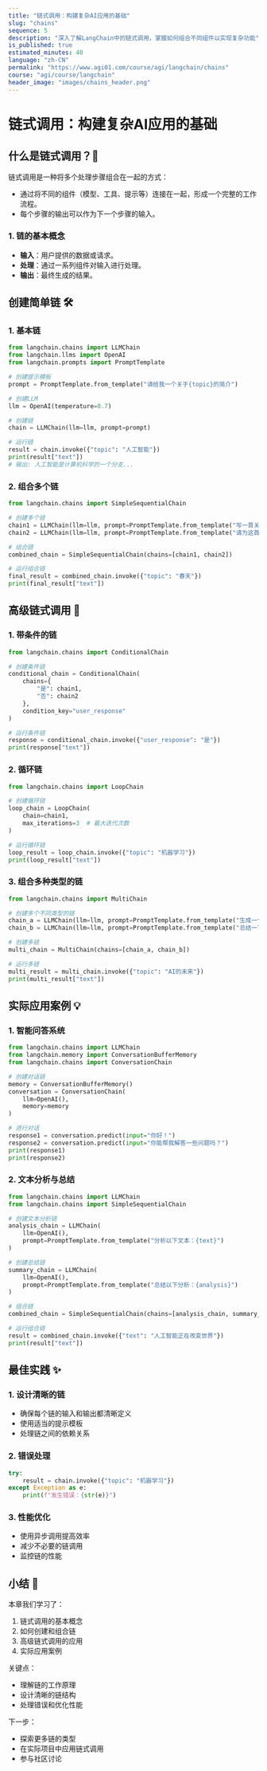 ```yaml
---
title: "链式调用：构建复杂AI应用的基础"
slug: "chains"
sequence: 5
description: "深入了解LangChain中的链式调用，掌握如何组合不同组件以实现复杂功能"
is_published: true
estimated_minutes: 40
language: "zh-CN"
permalink: "https://www.agi01.com/course/agi/langchain/chains"
course: "agi/course/langchain"
header_image: "images/chains_header.png"
---
```


# 链式调用：构建复杂AI应用的基础

## 什么是链式调用？🔗

链式调用是一种将多个处理步骤组合在一起的方式：
- 通过将不同的组件（模型、工具、提示等）连接在一起，形成一个完整的工作流程。
- 每个步骤的输出可以作为下一个步骤的输入。

### 1. 链的基本概念

- **输入**：用户提供的数据或请求。
- **处理**：通过一系列组件对输入进行处理。
- **输出**：最终生成的结果。

## 创建简单链 🛠️

### 1. 基本链

```python
from langchain.chains import LLMChain
from langchain.llms import OpenAI
from langchain.prompts import PromptTemplate

# 创建提示模板
prompt = PromptTemplate.from_template("请给我一个关于{topic}的简介")

# 创建LLM
llm = OpenAI(temperature=0.7)

# 创建链
chain = LLMChain(llm=llm, prompt=prompt)

# 运行链
result = chain.invoke({"topic": "人工智能"})
print(result["text"])
# 输出: 人工智能是计算机科学的一个分支...
```

### 2. 组合多个链

```python
from langchain.chains import SimpleSequentialChain

# 创建多个链
chain1 = LLMChain(llm=llm, prompt=PromptTemplate.from_template("写一首关于{topic}的诗"))
chain2 = LLMChain(llm=llm, prompt=PromptTemplate.from_template("请为这首诗写一个总结"))

# 组合链
combined_chain = SimpleSequentialChain(chains=[chain1, chain2])

# 运行组合链
final_result = combined_chain.invoke({"topic": "春天"})
print(final_result["text"])
```

## 高级链式调用 🚀

### 1. 带条件的链

```python
from langchain.chains import ConditionalChain

# 创建条件链
conditional_chain = ConditionalChain(
    chains={
        "是": chain1,
        "否": chain2
    },
    condition_key="user_response"
)

# 运行条件链
response = conditional_chain.invoke({"user_response": "是"})
print(response["text"])
```

### 2. 循环链

```python
from langchain.chains import LoopChain

# 创建循环链
loop_chain = LoopChain(
    chain=chain1,
    max_iterations=3  # 最大迭代次数
)

# 运行循环链
loop_result = loop_chain.invoke({"topic": "机器学习"})
print(loop_result["text"])
```

### 3. 组合多种类型的链

```python
from langchain.chains import MultiChain

# 创建多个不同类型的链
chain_a = LLMChain(llm=llm, prompt=PromptTemplate.from_template("生成一个关于{topic}的故事"))
chain_b = LLMChain(llm=llm, prompt=PromptTemplate.from_template("总结一下这个故事"))

# 创建多链
multi_chain = MultiChain(chains=[chain_a, chain_b])

# 运行多链
multi_result = multi_chain.invoke({"topic": "AI的未来"})
print(multi_result["text"])
```

## 实际应用案例 💡

### 1. 智能问答系统

```python
from langchain.chains import LLMChain
from langchain.memory import ConversationBufferMemory
from langchain.chains import ConversationChain

# 创建对话链
memory = ConversationBufferMemory()
conversation = ConversationChain(
    llm=OpenAI(),
    memory=memory
)

# 进行对话
response1 = conversation.predict(input="你好！")
response2 = conversation.predict(input="你能帮我解答一些问题吗？")
print(response1)
print(response2)
```

### 2. 文本分析与总结

```python
from langchain.chains import LLMChain
from langchain.chains import SimpleSequentialChain

# 创建文本分析链
analysis_chain = LLMChain(
    llm=OpenAI(),
    prompt=PromptTemplate.from_template("分析以下文本：{text}")
)

# 创建总结链
summary_chain = LLMChain(
    llm=OpenAI(),
    prompt=PromptTemplate.from_template("总结以下分析：{analysis}")
)

# 组合链
combined_chain = SimpleSequentialChain(chains=[analysis_chain, summary_chain])

# 运行组合链
result = combined_chain.invoke({"text": "人工智能正在改变世界"})
print(result["text"])
```

## 最佳实践 ✨

### 1. 设计清晰的链

- 确保每个链的输入和输出都清晰定义
- 使用适当的提示模板
- 处理链之间的依赖关系

### 2. 错误处理

```python
try:
    result = chain.invoke({"topic": "机器学习"})
except Exception as e:
    print(f"发生错误：{str(e)}")
```

### 3. 性能优化

- 使用异步调用提高效率
- 减少不必要的链调用
- 监控链的性能

## 小结 📝

本章我们学习了：
1. 链式调用的基本概念
2. 如何创建和组合链
3. 高级链式调用的应用
4. 实际应用案例

关键点：
- 理解链的工作原理
- 设计清晰的链结构
- 处理错误和优化性能

下一步：
- 探索更多链的类型
- 在实际项目中应用链式调用
- 参与社区讨论
